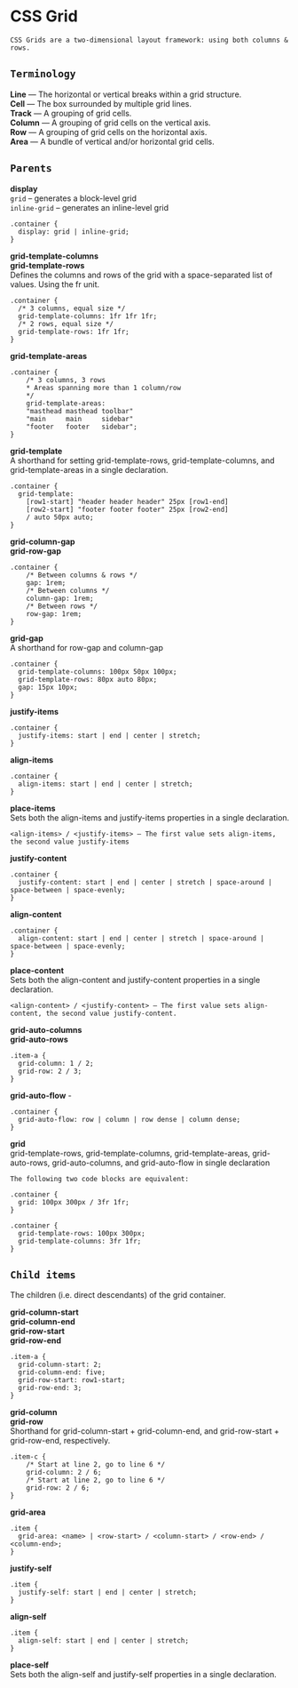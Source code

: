 # CSS Grid
`CSS Grids are a two-dimensional layout framework: using both columns & rows.`

## `Terminology`
**Line** — The horizontal or vertical breaks within a grid structure.<br>
**Cell** — The box surrounded by multiple grid lines.<br/>
**Track** — A grouping of grid cells.<br/>
**Column** — A grouping of grid cells on the vertical axis.<br/>
**Row** — A grouping of grid cells on the horizontal axis.<br/>
**Area** — A bundle of vertical and/or horizontal grid cells.<br/>

## `Parents`
**display**<br/>
`grid` – generates a block-level grid<br/>
`inline-grid` – generates an inline-level grid
```
.container {
  display: grid | inline-grid;
}
```
**grid-template-columns**<br/>
**grid-template-rows**<br/>
Defines the columns and rows of the grid with a space-separated list of values. Using the fr unit.
```
.container {
  /* 3 columns, equal size */
  grid-template-columns: 1fr 1fr 1fr;
  /* 2 rows, equal size */
  grid-template-rows: 1fr 1fr;
}
```
**grid-template-areas**
```
.container {
    /* 3 columns, 3 rows
    * Areas spanning more than 1 column/row
    */
    grid-template-areas:
    "masthead masthead toolbar"
    "main     main     sidebar"
    "footer   footer   sidebar";
}
```
**grid-template**<br/>
A shorthand for setting grid-template-rows, grid-template-columns, and grid-template-areas in a single declaration.
```
.container {
  grid-template:
    [row1-start] "header header header" 25px [row1-end]
    [row2-start] "footer footer footer" 25px [row2-end]
    / auto 50px auto;
}
```
**grid-column-gap**<br/>
**grid-row-gap**
```
.container {
    /* Between columns & rows */
    gap: 1rem;
    /* Between columns */
    column-gap: 1rem;
    /* Between rows */
    row-gap: 1rem;
}
```
**grid-gap**<br/>
A shorthand for row-gap and column-gap
```
.container {
  grid-template-columns: 100px 50px 100px;
  grid-template-rows: 80px auto 80px; 
  gap: 15px 10px;
}
```
**justify-items**
```
.container {
  justify-items: start | end | center | stretch;
}
```
**align-items**
```
.container {
  align-items: start | end | center | stretch;
}
```
**place-items**<br/>
Sets both the align-items and justify-items properties in a single declaration.
```
<align-items> / <justify-items> – The first value sets align-items, the second value justify-items
```
**justify-content**
```
.container {
  justify-content: start | end | center | stretch | space-around | space-between | space-evenly;    
}
```
**align-content**
```
.container {
  align-content: start | end | center | stretch | space-around | space-between | space-evenly;    
}
```
**place-content**<br/>
Sets both the align-content and justify-content properties in a single declaration.
```
<align-content> / <justify-content> – The first value sets align-content, the second value justify-content.
```
**grid-auto-columns**<br/>
**grid-auto-rows**
```
.item-a {
  grid-column: 1 / 2;
  grid-row: 2 / 3;
}
```
**grid-auto-flow** - 
```
.container {
  grid-auto-flow: row | column | row dense | column dense;
}
```
**grid**<br/>
grid-template-rows, grid-template-columns, grid-template-areas, grid-auto-rows, grid-auto-columns, and grid-auto-flow in single declaration
```
The following two code blocks are equivalent:

.container {
  grid: 100px 300px / 3fr 1fr;
}

.container {
  grid-template-rows: 100px 300px;
  grid-template-columns: 3fr 1fr;
}
```

## `Child items`
The children (i.e. direct descendants) of the grid container.

**grid-column-start**<br/>
**grid-column-end**<br/>
**grid-row-start**<br/>
**grid-row-end**<br/>
```
.item-a {
  grid-column-start: 2;
  grid-column-end: five;
  grid-row-start: row1-start;
  grid-row-end: 3;
}
```
**grid-column**<br/>
**grid-row**<br/>
Shorthand for grid-column-start + grid-column-end, and grid-row-start + grid-row-end, respectively.
```
.item-c {
    /* Start at line 2, go to line 6 */
    grid-column: 2 / 6;
    /* Start at line 2, go to line 6 */
    grid-row: 2 / 6;
}
```
**grid-area**<br/>
```
.item {
  grid-area: <name> | <row-start> / <column-start> / <row-end> / <column-end>;
}
```
**justify-self**<br/>
```
.item {
  justify-self: start | end | center | stretch;
}
```
**align-self**<br/>
```
.item {
  align-self: start | end | center | stretch;
}
```
**place-self**<br/>
Sets both the align-self and justify-self properties in a single declaration.
```

```
